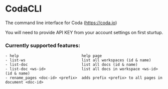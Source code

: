# CodaCLI
The command line interface for Coda (https://coda.io)

You will need to provide API KEY from your account settings on first sturtup.


### Currently supported features:

    - help                            help page
    - list-ws                         list all workspaces (id & name)
    - list-doc                        list all docs (id & name)
    - list-doc <ws-id>                list all docs in workspace <ws-id> (id & name)
    - rename_pages <doc-id> <prefix>  adds prefix <prefix> to all pages in document <doc-id>

